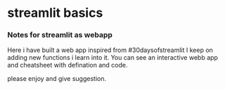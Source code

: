 # streamlit basics
### Notes for streamlit as webapp

Here i have built a web app inspired from #30daysofstreamlit
I keep on adding new functions i learn into it.
You can see an interactive webb app and cheatsheet with defination and code.

please enjoy and give suggestion.
